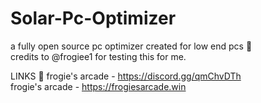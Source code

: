 # Solar-Pc-Optimizer
a fully open source pc optimizer created for low end pcs 🚀                                                  
credits to @frogiee1 for testing this for me.                                             

LINKS 🔗
frogie's arcade - https://discord.gg/qmChvDTh                          
frogie's arcade - https://frogiesarcade.win
